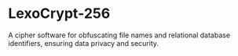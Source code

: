 # LexoCrypt-256
A cipher software for obfuscating file names and relational database identifiers, ensuring data privacy and security.
